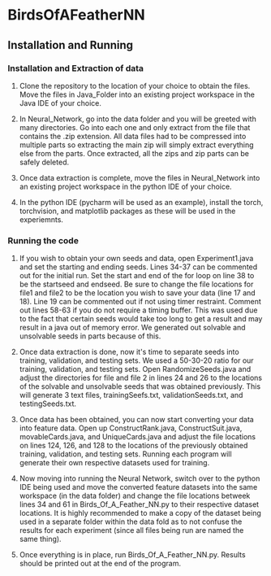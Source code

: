 # BirdsOfAFeatherNN

## Installation and Running

### Installation and Extraction of data
1. Clone the repository to the location of your choice to obtain the files. Move the files in Java_Folder into an existing project workspace in the Java IDE of your choice. 

2. In Neural_Network, go into the data folder and you will be greeted with many directories. Go into each one and only extract from the file that contains the .zip extension. All data files had to be compressed into multiple parts so extracting the main zip will simply extract everything else from the parts. Once extracted,  all the zips and zip parts can be safely deleted.

3. Once data extraction is complete, move the files in Neural_Network into an existing project workspace in the python IDE of your choice.

4. In the python IDE (pycharm will be used as an example), install the torch, torchvision, and matplotlib packages as these will be used in the experiemnts.

### Running the code
1. If you wish to obtain your own seeds and data, open Experiment1.java and set the starting and ending seeds. Lines 34-37 can be commented out for the initial run. Set the start and end of the for loop on line 38 to be the startseed and endseed. Be sure to change the file locations for file1 and file2 to be the location you wish to save your data (line 17 and 18). Line 19 can be commented out if not using timer restraint. Comment out lines 58-63 if you do not require a timing buffer. This was used due to the fact that certain seeds would take too long to get a result and may result in a java out of memory error. We generated out solvable and unsolvable seeds in parts because of this. 

2. Once data extraction is done, now it's time to separate seeds into training, validation, and testing sets. We used a 50-30-20 ratio for our training, validation, and testing sets. Open RandomizeSeeds.java and adjust the directories for file and file 2 in lines 24 and 26 to the locations of the solvable and unsolvable seeds that was obtained previously. This will generate 3 text files, trainingSeefs.txt, validationSeeds.txt, and testingSeeds.txt.

3. Once data has been obtained, you can now start converting your data into feature data. Open up ConstructRank.java, ConstructSuit.java, movableCards.java, and UniqueCards.java and adjust the file locations on lines 124, 126, and 128 to the locations of the previously obtained training, validation, and testing sets. Running each program will generate their own respective datasets used for training.

4. Now moving into running the Neural Network, switch over to the python IDE being used and move the converted feature datasets into the same workspace (in the data folder) and change the file locations betweek lines 34 and 61 in Birds_Of_A_Feather_NN.py to their respective dataset locations. It is highly recommended to make a copy of the dataset being used in a separate folder within the data fold as to not confuse the results for each experiment (since all files being run are named the same thing).

5. Once everything is in place, run Birds_Of_A_Feather_NN.py. Results should be printed out at the end of the program.
